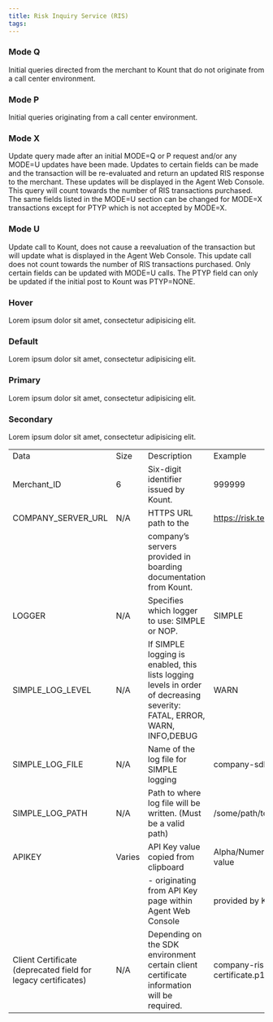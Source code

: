 ```yaml
---
title: Risk Inquiry Service (RIS)
tags:
---
```


<div class="uk-child-width-1-2@s uk-grid-match" uk-grid>
    <div>
        <div class="uk-card uk-card-default uk-card-body">
            <h3 class="uk-card-title">Mode Q</h3>
            <p>Initial queries directed from the merchant to Kount that do not originate from a call center
environment.</p>
        </div>
    </div>
    <div>
        <div class="uk-card uk-card-default uk-card-hover uk-card-body">
            <h3 class="uk-card-title">Mode P</h3>
            <p>Initial queries originating from a call center environment.</p>
        </div>
    </div>
    <div>
        <div class="uk-card uk-card-default uk-card-hover uk-card-body uk-light">
            <h3 class="uk-card-title">Mode X</h3>
            <p>Update query made after an initial MODE=Q or P request and/or any MODE=U updates have been
               made. Updates to certain fields can be made and the transaction will be re-evaluated and return an
               updated RIS response to the merchant. These updates will be displayed in the Agent Web Console. This
               query will count towards the number of RIS transactions purchased. The same fields listed in the
               MODE=U section can be changed for MODE=X transactions except for PTYP which is not accepted by
               MODE=X.</p>
        </div>
    </div>
    <div>
        <div class="uk-card uk-card-default uk-card-hover uk-card-body uk-light">
            <h3 class="uk-card-title">Mode U</h3>
            <p>Update call to Kount, does not cause a reevaluation of the transaction but will update what is displayed
               in the Agent Web Console. This update call does not count towards the number of RIS transactions
               purchased. Only certain fields can be updated with MODE=U calls. The PTYP field can only be updated if
               the initial post to Kount was PTYP=NONE.</p>
        </div>
    </div>
</div>


<div class="uk-child-width-1-2@s uk-grid-match" uk-grid>
    <div>
        <div class="uk-card uk-card-default uk-card-body">
            <h3 class="uk-card-title">Hover</h3>
            <p>Lorem ipsum dolor sit amet, consectetur adipisicing elit.</p>
        </div>
    </div>
    <div>
        <div class="uk-card uk-card-default uk-card-hover uk-card-body">
            <h3 class="uk-card-title">Default</h3>
            <p>Lorem ipsum dolor sit amet, consectetur adipisicing elit.</p>
        </div>
    </div>
    <div>
        <div class="uk-card uk-card-default uk-card-hover uk-card-body uk-light">
            <h3 class="uk-card-title">Primary</h3>
            <p>Lorem ipsum dolor sit amet, consectetur adipisicing elit.</p>
        </div>
    </div>
    <div>
        <div class="uk-card uk-card-secondary uk-card-hover uk-card-body uk-light">
            <h3 class="uk-card-title">Secondary</h3>
            <p>Lorem ipsum dolor sit amet, consectetur adipisicing elit.</p>
        </div>
    </div>
</div>

|                                                               |        |                                                                                                                         |                              | 
|---------------------------------------------------------------|--------|-------------------------------------------------------------------------------------------------------------------------|------------------------------| 
| Data                                                          | Size   | Description                                                                                                             | Example                      | 
| Merchant_ID                                                   | 6      | Six-digit identifier issued by Kount.                                                                                   | 999999                       | 
| COMPANY_SERVER_URL                                            | N/A    | HTTPS URL path to the                                                                                                   | https://risk.test.kount.net  | 
|                                                               |        | company’s servers provided in boarding documentation from Kount.                                                        |                              | 
| LOGGER                                                        | N/A    | Specifies which logger to use: SIMPLE or NOP.                                                                           | SIMPLE                       | 
| SIMPLE_LOG_LEVEL                                              | N/A    | If SIMPLE logging is enabled, this lists logging levels in order of decreasing severity: FATAL, ERROR, WARN, INFO,DEBUG | WARN                         | 
| SIMPLE_LOG_FILE                                               | N/A    | Name of the log file for SIMPLE logging                                                                                 | company-sdk-ris.log          | 
| SIMPLE_LOG_PATH                                               | N/A    | Path to where log file will be written. (Must be a valid path)                                                          | /some/path/to/log            | 
| APIKEY                                                        | Varies | API Key value copied from clipboard                                                                                     | Alpha/Numeric hashed value   | 
|                                                               |        | - originating from API Key page within Agent Web Console                                                                | provided by Kount            | 
| Client Certificate (deprecated field for legacy certificates) | N/A    | Depending on the SDK environment certain client certificate information will be required.                               | company-ris- certificate.p12 | 
